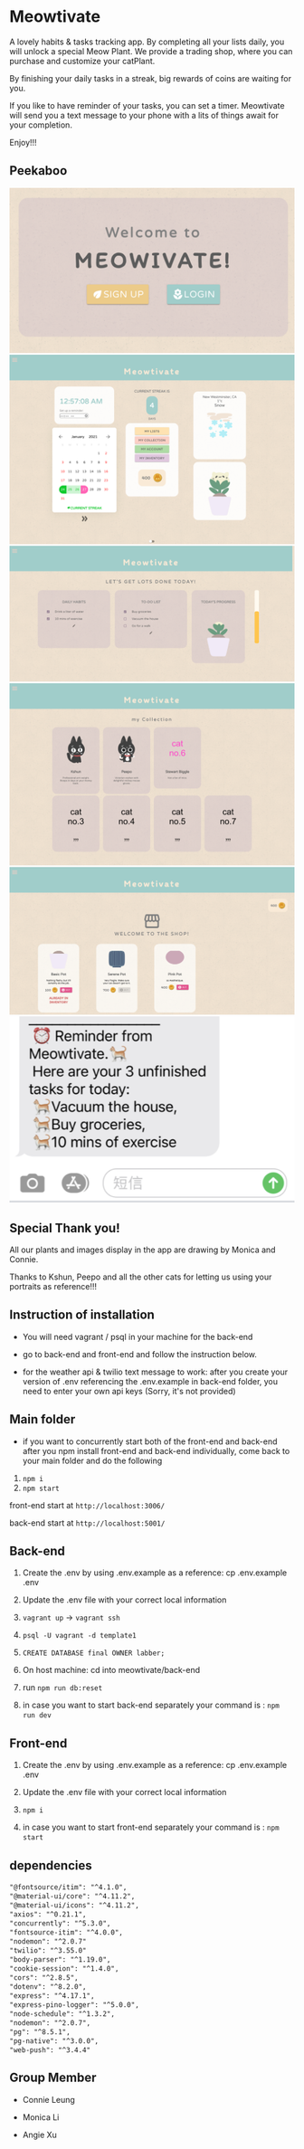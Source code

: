# Meowtivate

A lovely habits & tasks tracking app. By completing all your lists daily, you will unlock a special Meow Plant. We provide a trading shop, where you can purchase and customize your catPlant.

By finishing your daily tasks in a streak, big rewards of coins are waiting for you.

If you like to have reminder of your tasks, you can set a timer. Meowtivate will send you a text message to your phone with a lits of things await for your completion.

Enjoy!!!

## Peekaboo

!["ScreenShot"](https://github.com/agxcd/meowtivate/blob/main/doc/Welcome.png)
!["ScreenShot"](https://github.com/agxcd/meowtivate/blob/main/doc/dashboard.png)
!["ScreenShot"](https://github.com/agxcd/meowtivate/blob/main/doc/Lists.png)
!["ScreenShot"](https://github.com/agxcd/meowtivate/blob/main/doc/collection.png)
!["ScreenShot"](https://github.com/agxcd/meowtivate/blob/main/doc/shop.png)
!["ScreenShot"](https://github.com/agxcd/meowtivate/blob/main/doc/textmsg.png)

## Special Thank you!

All our plants and images display in the app are drawing by Monica and Connie.

Thanks to Kshun, Peepo and all the other cats for letting us using your portraits as reference!!!

## Instruction of installation

- You will need vagrant / psql in your machine for the back-end

- go to back-end and front-end and follow the instruction below.

- for the weather api & twilio text message to work:
  after you create your version of .env referencing the .env.example
  in back-end folder, you need to enter your own api keys
  (Sorry, it's not provided)

## Main folder

- if you want to concurrently start both of the front-end and back-end
  after you npm install front-end and back-end individually, come back to your main folder
  and do the following

1. `npm i`
2. `npm start`

front-end start at
`http://localhost:3006/`

back-end start at
`http://localhost:5001/`

## Back-end

1. Create the .env by using .env.example as a reference: cp .env.example .env

2. Update the .env file with your correct local information

3. `vagrant up` -> `vagrant ssh`

4. `psql -U vagrant -d template1`

5. `CREATE DATABASE final OWNER labber;`

6. On host machine: cd into meowtivate/back-end

7. run `npm run db:reset`

8. in case you want to start back-end separately
   your command is : `npm run dev`

## Front-end

1. Create the .env by using .env.example as a reference: cp .env.example .env

2. Update the .env file with your correct local information

3. `npm i`

4. in case you want to start front-end separately
   your command is : `npm start`

## dependencies

    "@fontsource/itim": "^4.1.0",
    "@material-ui/core": "^4.11.2",
    "@material-ui/icons": "^4.11.2",
    "axios": "^0.21.1",
    "concurrently": "^5.3.0",
    "fontsource-itim": "^4.0.0",
    "nodemon": "^2.0.7"
    "twilio": "^3.55.0"
    "body-parser": "^1.19.0",
    "cookie-session": "^1.4.0",
    "cors": "^2.8.5",
    "dotenv": "^8.2.0",
    "express": "^4.17.1",
    "express-pino-logger": "^5.0.0",
    "node-schedule": "^1.3.2",
    "nodemon": "^2.0.7",
    "pg": "^8.5.1",
    "pg-native": "^3.0.0",
    "web-push": "^3.4.4"

## Group Member

- Connie Leung

- Monica Li

- Angie Xu
